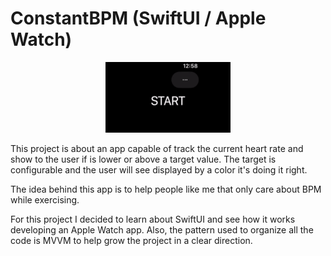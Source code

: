 # ConstantBPM (SwiftUI / Apple Watch)

<p align="center">
  <img src="./constantBPM_demo.gif" alt="" width="200" />
</p>

This project is about an app capable of track the current heart rate and show to the user if is lower or above a target value.
The target is configurable and the user will see displayed by a color it's doing it right.

The idea behind this app is to help people like me that only care about BPM while exercising.

For this project I decided to learn about SwiftUI and see how it works developing an Apple Watch app. 
Also, the pattern used to organize all the code is MVVM to help grow the project in a clear direction.
